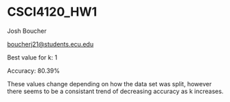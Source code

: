 # CSCI4120_HW1

Josh Boucher

boucherj21@students.ecu.edu


Best value for k: 1 

Accuracy: 80.39%


These values change depending on how the data set was split, however there seems to be a consistant trend of decreasing accuracy as k increases.
